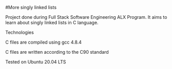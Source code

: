 #More singly linked lists


Project done during Full Stack Software Engineering ALX Program. It aims to learn about singly linked lists in C language.

Technologies


C files are compiled using gcc 4.8.4

C files are written according to the C90 standard

Tested on Ubuntu 20.04 LTS
